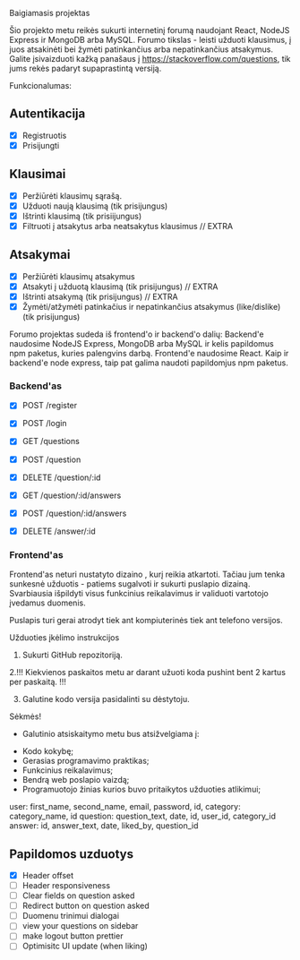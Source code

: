 Baigiamasis projektas

Šio projekto metu reikės sukurti internetinį forumą naudojant React, NodeJS Express ir MongoDB arba MySQL. Forumo tikslas - leisti užduoti klausimus, į juos atsakinėti bei žymėti patinkančius arba nepatinkančius atsakymus. Galite įsivaizduoti kažką panašaus į https://stackoverflow.com/questions, tik jums rekės padaryt supaprastintą versiją.

Funkcionalumas:

## Autentikacija

- [x] Registruotis
- [x] Prisijungti

## Klausimai

- [x] Peržiūrėti klausimų sąrašą.
- [x] Užduoti naują klausimą (tik prisijungus)
- [x] Ištrinti klausimą (tik prisiijungus)
- [x] Filtruoti į atsakytus arba neatsakytus klausimus // EXTRA

## Atsakymai

- [x] Peržiūrėti klausimų atsakymus
- [x] Atsakyti į užduotą klausimą (tik prisijungus) // EXTRA
- [x] Ištrinti atsakymą (tik prisijungus) // EXTRA
- [x] Žymėti/atžymėti patinkačius ir nepatinkančius atsakymus (like/dislike) (tik prisijungus)

Forumo projektas sudeda iš frontend'o ir backend'o dalių:
Backend'e naudosime NodeJS Express, MongoDB arba MySQL ir kelis papildomus npm paketus, kuries palengvins darbą.
Frontend'e naudosime React. Kaip ir backend'e node express, taip pat galima naudoti papildomjus npm paketus.

### Backend'as

- [x] POST /register
- [x] POST /login

- [x] GET /questions
- [x] POST /question
- [x] DELETE /question/:id

- [x] GET /question/:id/answers
- [x] POST /question/:id/answers
- [x] DELETE /answer/:id

### Frontend'as

Frontend'as neturi nustatyto dizaino , kurį reikia atkartoti. Tačiau jum tenka sunkesnė užduotis - patiems sugalvoti ir sukurti puslapio dizainą. Svarbiausia išpildyti visus funkcinius reikalavimus ir validuoti vartotojo įvedamus duomenis.

Puslapis turi gerai atrodyt tiek ant kompiuterinės tiek ant telefono versijos.

Užduoties įkėlimo instrukcijos

1. Sukurti GitHub repozitoriją.

2.!!! Kiekvienos paskaitos metu ar darant užuoti koda pushint bent 2 kartus per paskaitą. !!!

3. Galutine kodo versija pasidalinti su dėstytoju.

Sėkmės!

- Galutinio atsiskaitymo metu bus atsižvelgiama į:

* Kodo kokybę;
* Gerasias programavimo praktikas;
* Funkcinius reikalavimus;
* Bendrą web poslapio vaizdą;
* Programuotojo žinias kurios buvo pritaikytos užduoties atlikimui;

user: first_name, second_name, email, password, id,
category: category_name, id
question: question_text, date, id, user_id, category_id
answer: id, answer_text, date, liked_by, question_id

## Papildomos uzduotys

- [x] Header offset
- [ ] Header responsiveness
- [ ] Clear fields on question asked
- [ ] Redirect button on question asked
- [ ] Duomenu trinimui dialogai
- [ ] view your questions on sidebar
- [ ] make logout button prettier
- [ ] Optimisitc UI update (when liking)
